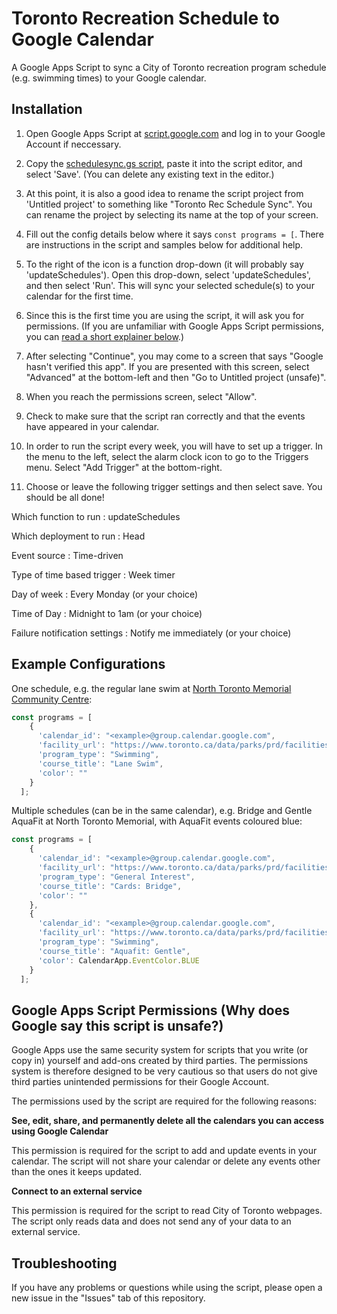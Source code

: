 # Toronto Recreation Schedule to Google Calendar

 A Google Apps Script to sync a City of Toronto recreation program schedule (e.g. swimming times) to your Google calendar.

 ## Installation

1. Open Google Apps Script at [script.google.com](https://script.google.com) and log in to your Google Account if neccessary.

2. Copy the [schedulesync.gs script](https://github.com/tallcoleman/tor-rec-sched-to-cal/blob/main/schedulesync.gs), paste it into the script editor, and select 'Save'. (You can delete any existing text in the editor.)

3. At this point, it is also a good idea to rename the script project from 'Untitled project' to something like "Toronto Rec Schedule Sync". You can rename the project by selecting its name at the top of your screen.

4. Fill out the config details below where it says `const programs = [`. There are instructions in the script and samples below for additional help.

5. To the right of the icon is a function drop-down (it will probably say 'updateSchedules'). Open this drop-down, select 'updateSchedules', and then select 'Run'. This will sync your selected schedule(s) to your calendar for the first time.

6. Since this is the first time you are using the script, it will ask you for permissions. (If you are unfamiliar with Google Apps Script permissions, you can [read a short explainer below](#google-apps-script-permissions-why-does-google-say-this-script-is-unsafe).)

7. After selecting "Continue", you may come to a screen that says "Google hasn't verified this app". If you are presented with this screen, select "Advanced" at the bottom-left and then "Go to Untitled project (unsafe)".

8. When you reach the permissions screen, select "Allow".

9.  Check to make sure that the script ran correctly and that the events have appeared in your calendar.

10. In order to run the script every week, you will have to set up a trigger. In the menu to the left, select the alarm clock icon to go to the Triggers menu. Select "Add Trigger" at the bottom-right.

11. Choose or leave the following trigger settings and then select save. You should be all done!

Which function to run
: updateSchedules

Which deployment to run
: Head

Event source
: Time-driven

Type of time based trigger
: Week timer

Day of week
: Every Monday (or your choice)

Time of Day
: Midnight to 1am (or your choice)

Failure notification settings
: Notify me immediately (or your choice)

## Example Configurations

One schedule, e.g. the regular lane swim at [North Toronto Memorial Community Centre](https://www.toronto.ca/data/parks/prd/facilities/complex/189/index.html):

```js
const programs = [
    {
      'calendar_id': "<example>@group.calendar.google.com",
      'facility_url': "https://www.toronto.ca/data/parks/prd/facilities/complex/189/index.html",
      'program_type': "Swimming",
      'course_title': "Lane Swim",
      'color': ""
    }
  ];
```

Multiple schedules (can be in the same calendar), e.g. Bridge and Gentle AquaFit at North Toronto Memorial, with AquaFit events coloured blue:

```js
const programs = [
    {
      'calendar_id': "<example>@group.calendar.google.com",
      'facility_url': "https://www.toronto.ca/data/parks/prd/facilities/complex/189/index.html",
      'program_type': "General Interest",
      'course_title': "Cards: Bridge",
      'color': ""
    },
    {
      'calendar_id': "<example>@group.calendar.google.com",
      'facility_url': "https://www.toronto.ca/data/parks/prd/facilities/complex/189/index.html",
      'program_type': "Swimming",
      'course_title': "Aquafit: Gentle",
      'color': CalendarApp.EventColor.BLUE
    }
  ];
```

## Google Apps Script Permissions (Why does Google say this script is unsafe?)
Google Apps use the same security system for scripts that you write (or copy in) yourself and add-ons created by third parties. The permissions system is therefore designed to be very cautious so that users do not give third parties unintended permissions for their Google Account.

The permissions used by the script are required for the following reasons:

**See, edit, share, and permanently delete all the calendars you can access using Google Calendar**

This permission is required for the script to add and update events in your calendar. The script will not share your calendar or delete any events other than the ones it keeps updated.

**Connect to an external service**

This permission is required for the script to read City of Toronto webpages. The script only reads data and does not send any of your data to an external service.


## Troubleshooting

If you have any problems or questions while using the script, please open a new issue in the "Issues" tab of this repository.